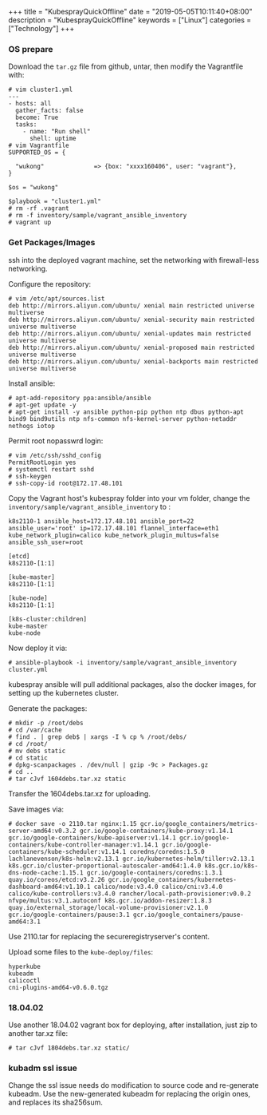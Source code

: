 +++
title = "KubesprayQuickOffline"
date = "2019-05-05T10:11:40+08:00"
description = "KubesprayQuickOffline"
keywords = ["Linux"]
categories = ["Technology"]
+++
### OS prepare
Download the `tar.gz` file from github, untar, then modify the Vagrantfile
with:    

```
# vim cluster1.yml
---
- hosts: all
  gather_facts: false
  become: True
  tasks:
    - name: "Run shell"
      shell: uptime
# vim Vagrantfile
SUPPORTED_OS = {

  "wukong"              => {box: "xxxx160406", user: "vagrant"},
}

$os = "wukong"

$playbook = "cluster1.yml"
# rm -rf .vagrant
# rm -f inventory/sample/vagrant_ansible_inventory
# vagrant up
```
### Get Packages/Images
ssh into the deployed vagrant machine,  set the networking with firewall-less
networking.   

Configure the repository:    

```
# vim /etc/apt/sources.list
deb http://mirrors.aliyun.com/ubuntu/ xenial main restricted universe multiverse
deb http://mirrors.aliyun.com/ubuntu/ xenial-security main restricted universe multiverse
deb http://mirrors.aliyun.com/ubuntu/ xenial-updates main restricted universe multiverse
deb http://mirrors.aliyun.com/ubuntu/ xenial-proposed main restricted universe multiverse
deb http://mirrors.aliyun.com/ubuntu/ xenial-backports main restricted universe multiverse
```

Install ansible:    

```
# apt-add-repository ppa:ansible/ansible
# apt-get update -y
# apt-get install -y ansible python-pip python ntp dbus python-apt bind9 bind9utils ntp nfs-common nfs-kernel-server python-netaddr nethogs iotop
``` 

Permit root nopasswrd login:    

```
# vim /etc/ssh/sshd_config
PermitRootLogin yes
# systemctl restart sshd
# ssh-keygen
# ssh-copy-id root@172.17.48.101
```
Copy the Vagrant host's kubespray folder into your vm folder, change the
`inventory/sample/vagrant_ansible_inventory` to :    

```
k8s2110-1 ansible_host=172.17.48.101 ansible_port=22 ansible_user='root' ip=172.17.48.101 flannel_interface=eth1 kube_network_plugin=calico kube_network_plugin_multus=false ansible_ssh_user=root

[etcd]
k8s2110-[1:1]

[kube-master]
k8s2110-[1:1]

[kube-node]
k8s2110-[1:1]

[k8s-cluster:children]
kube-master
kube-node
```

Now deploy it via:    

```
# ansible-playbook -i inventory/sample/vagrant_ansible_inventory cluster.yml
```
kubespray ansible will pull additional packages, also the docker images, for
setting up the kubernetes cluster.    

Generate the packages:    

```
# mkdir -p /root/debs
# cd /var/cache
# find . | grep deb$ | xargs -I % cp % /root/debs/
# cd /root/
# mv debs static
# cd static
# dpkg-scanpackages . /dev/null | gzip -9c > Packages.gz
# cd ..
# tar cJvf 1604debs.tar.xz static
```
Transfer the 1604debs.tar.xz for uploading.    

Save images via:    

```
# docker save -o 2110.tar nginx:1.15 gcr.io/google_containers/metrics-server-amd64:v0.3.2 gcr.io/google-containers/kube-proxy:v1.14.1 gcr.io/google-containers/kube-apiserver:v1.14.1 gcr.io/google-containers/kube-controller-manager:v1.14.1 gcr.io/google-containers/kube-scheduler:v1.14.1 coredns/coredns:1.5.0 lachlanevenson/k8s-helm:v2.13.1 gcr.io/kubernetes-helm/tiller:v2.13.1 k8s.gcr.io/cluster-proportional-autoscaler-amd64:1.4.0 k8s.gcr.io/k8s-dns-node-cache:1.15.1 gcr.io/google-containers/coredns:1.3.1 quay.io/coreos/etcd:v3.2.26 gcr.io/google_containers/kubernetes-dashboard-amd64:v1.10.1 calico/node:v3.4.0 calico/cni:v3.4.0 calico/kube-controllers:v3.4.0 rancher/local-path-provisioner:v0.0.2 nfvpe/multus:v3.1.autoconf k8s.gcr.io/addon-resizer:1.8.3 quay.io/external_storage/local-volume-provisioner:v2.1.0 gcr.io/google-containers/pause:3.1 gcr.io/google_containers/pause-amd64:3.1
```
Use 2110.tar for replacing the secureregistryserver's content.   

Upload some files to the `kube-deploy/files`:    

```
hyperkube
kubeadm
calicoctl
cni-plugins-amd64-v0.6.0.tgz
```

### 18.04.02
Use another 18.04.02 vagrant box for deploying, after installation, just zip
to another tar.xz file:    

```
# tar cJvf 1804debs.tar.xz static/
```

### kubadm ssl issue
Change the ssl issue needs do modification to source code and re-generate
kubeadm.  Use the new-generated kubeadm for replacing the origin ones, and
replaces its sha256sum.    
